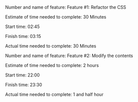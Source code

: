 
Number and name of feature: Feature #1: Refactor the CSS

Estimate of time needed to complete: 30 Minutes

Start time: 02:45

Finish time: 03:15

Actual time needed to complete: 30 Minutes


Number and name of feature: Feature #2: Modify the contents


Estimate of time needed to complete: 2 hours

Start time: 22:00

Finish time: 23:30

Actual time needed to complete: 1 and half hour



